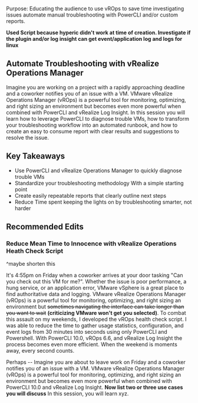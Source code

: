 Purpose: Educating the audience to use vROps to save time investigating issues automate manual troubleshooting with PowerCLI and/or custom reports.

**Used Script because hyperic didn't work at time of creation. Investigate if the plugin and/or log insight can get event/application log and logs for linux**


## Automate Troubleshooting with vRealize Operations Manager

Imagine you are working on a project with a rapidly approaching deadline and a coworker notifies you of an issue with a VM. VMware vRealize Operations Manager (vROps) is a powerful tool for monitoring, optimizing, and right sizing an environment but becomes even more powerful when combined with PowerCLI and vRealize Log Insight. In this session you will learn how to leverage PowerCLI to diagnose trouble VMs, how to transform your troubleshooting workflow into an automated runbook, and how to create an easy to consume report with clear results and suggestions to resolve the issue.

## Key Takeaways

* Use PowerCLI and vRealize Operations Manager to quickly diagnose trouble VMs
* Standardize your troubleshooting methodology With a simple starting point
* Create easily repeatable reports that clearly outline next steps
* Reduce Time spent keeping the lights on by troubleshooting smarter, not harder




## Recommended Edits
### Reduce Mean Time to Innocence with vRealize Operations Heath Check Script
^maybe shorten this

It's 4:55pm on Friday when a coworker arrives at your door tasking "Can you check out this VM for me?". Whether the issue is poor performance, a hung service, or an application error, VMware vSphere is a great place to find authoritative data and logging. VMware vRealize Operations Manager (vROps) is a powerful tool for monitoring, optimizing, and right sizing an environment but ~~sometimes navigating the interface can take longer than you want to wait~~ **(criticizing VMware won't get you selected)**. To combat this assault on my weekends, I developed the vROps health check script. I was able to reduce the time to gather usage statistics, configuration, and event logs from 30 minutes into seconds using only PowerCLI and Powershell. With PowerCLI 10.0, vROps 6.6, and vRealize Log Insight the process becomes even more efficient. When the weekend is moments away, every second counts.

Perhaps --
Imagine you are about to leave work on Friday and a coworker notifies you of an issue with a VM. VMware vRealize Operations Manager (vROps) is a powerful tool for monitoring, optimizing, and right sizing an environment but becomes even more powerful when combined with PowerCLI 10.0 and vRealize Log Insight. **Now list two or three use cases you will discuss** In this session, you will learn xyz.
